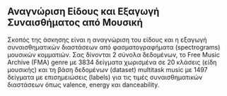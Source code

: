 ## Αναγνώριση Είδους και Εξαγωγή Συναισθήματος από Μουσική

Σκοπός της άσκησης είναι η αναγνώριση του είδους και η εξαγωγή συναισθηματικών διαστάσεων από φασματογραφήματα (spectrograms) μουσικών κομματιών. Σας δίνονται 2 σύνολα δεδομένων, το Free Music Archive (FMA) genre με 3834 δείγματα χωρισμένα σε 20 κλάσεις (είδη μουσικής) και τη βάση δεδομένων (dataset) multitask music με 1497 δείγματα με επισημειώσεις (labels) για τις τιμές συναισθηματικών διαστάσεων όπως valence, energy και danceability.
